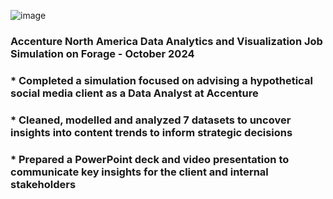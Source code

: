 ![image](https://github.com/user-attachments/assets/5c21a811-c6bc-4b94-960f-397948804966)

### Accenture North America Data Analytics and Visualization Job Simulation on Forage - October 2024

 ### * Completed a simulation focused on advising a hypothetical social media client as a Data Analyst at Accenture
 ### * Cleaned, modelled and analyzed 7 datasets to uncover insights into content trends to inform strategic decisions
 ### * Prepared a PowerPoint deck and video presentation to communicate key insights for the client and internal stakeholders
